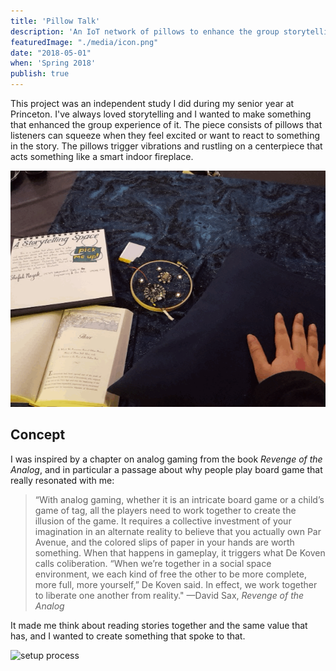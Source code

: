 ```yaml
---
title: 'Pillow Talk'
description: 'An IoT network of pillows to enhance the group storytelling experience'
featuredImage: "./media/icon.png"
date: "2018-05-01"
when: 'Spring 2018'
publish: true
---
```


This project was an independent study I did during my senior year at Princeton. I've always loved storytelling and I wanted to make something that enhanced the group experience of it. The piece consists of pillows that listeners can squeeze when they feel excited or want to react to something in the story. The pillows trigger vibrations and rustling on a centerpiece that acts something like a smart indoor fireplace.

![setup process](./media/symposium.gif)

## Concept

I was inspired by a chapter on analog gaming from the book _Revenge of the Analog_, and in particular a passage about why people play board game that really resonated with me:

> “With analog gaming, whether it is an intricate board game or a child’s game of tag, all the players need to work together to create the illusion of the game. It requires a collective investment of your imagination in an alternate reality to believe that you actually own Par Avenue, and the colored slips of paper in your hands are worth something. When that happens in gameplay, it triggers what De Koven calls coliberation. “When we’re together in a social space environment, we each kind of free the other to be more complete, more full, more yourself,” De Koven said. In effect, we work together to liberate one another from reality." —David Sax, _Revenge of the Analog_

It made me think about reading stories together and the same value that has, and I wanted to create something that spoke to that.

<!-- ## Process

My advisors (the wonderful Sharon De La Cruz and David Bengali) recommended proposing something I didn't know how to make yet, and so I started this sewing and circuitry project with little knowledge of electronics or sewing machines. I began making -->

![setup process](./media/stc309_finalsetup.gif)
